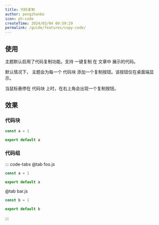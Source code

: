 ```yaml
---
title: 代码复制
author: pengzhanbo
icon: ph:code
createTime: 2024/03/04 09:59:29
permalink: /guide/features/copy-code/
---
```


## 使用

主题默认启用了代码复制功能。支持 一键复制 在 文章中 展示的代码。

默认情况下， 主题会为每一个 代码块 添加一个复制按钮。该按钮仅在桌面端显示。

当鼠标悬停在 代码块 上时，在右上角会出现一个复制按钮。

## 效果

### 代码块

```js
const a = 1

export default a
```

### 代码组

::: code-tabs
@tab foo.js

```js
const a = 1

export default a
```

@tab bar.js

```js
const b = 1

export default b
```

:::
